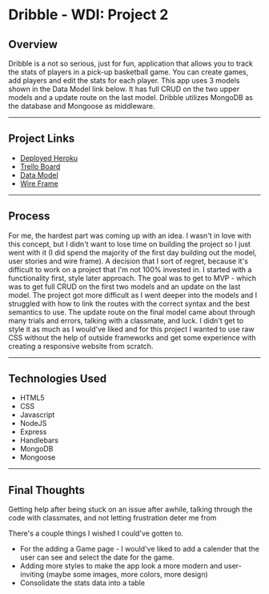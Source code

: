 # Dribble - WDI: Project 2

## Overview
Dribble is a not so serious, just for fun, application that allows you to track the stats of players in a pick-up basketball game. You can create games, add players and edit the stats for each player. This app uses 3 models shown in the Data Model link below. It has full CRUD on the two upper models and a update route on the last model. Dribble utilizes MongoDB as the database and Mongoose as middleware. 

---

## Project Links
* [Deployed Heroku](https://infinite-crag-33348.herokuapp.com/)
* [Trello Board](https://trello.com/b/L8qtemX6/unit-2-project )
* [Data Model](https://www.lucidchart.com/documents/edit/b7b6409d-5f17-43e6-95cd-ed10df2b13c7/0)
* [Wire Frame](https://www.figma.com/file/YLVMJTYhGOHsSUxQCW0YFjOA/Unit-2-Project---Wireframe?node-id=0%3A1)

---
## Process

For me, the hardest part was coming up with an idea. I wasn't in love with this concept, but I didn't want to lose time on building the project so I just went with it (I did spend the majority of the first day building out the model, user stories and wire frame). A decision that I sort of regret, because it's difficult to work on a project that I'm not 100% invested in. I started with a functionality first, style later approach. The goal was to get to MVP - which was to get full CRUD on the first two models and an update on the last model. The project got more difficult as I went deeper into the models and I struggled with how to link the routes with the correct syntax and the best semantics to use. The update route on the final model came about through many trials and errors, talking with a classmate, and luck. I didn't get to style it as much as I would've liked and for this project I wanted to use raw CSS without the help of outside frameworks and get some experience with creating a responsive website from scratch. 

---
## Technologies Used
* HTML5
* CSS
* Javascript
* NodeJS
* Express
* Handlebars
* MongoDB
* Mongoose
----

## Final Thoughts

Getting help after being stuck on an issue after awhile, talking through the code with classmates, and not letting frustration deter me from 

There's a couple things I wished I could've gotten to. 
* For the adding a Game page - I would've liked to add a calender that the user can see and select the date for the game. 
* Adding more styles to make the app look a more modern and user-inviting (maybe some images, more colors, more design)
* Consolidate the stats data into a table


